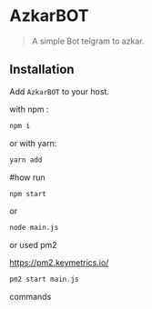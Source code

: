# AzkarBOT

> A simple Bot telgram to azkar.

## Installation

Add `AzkarBOT` to your host.

with npm :
```bash
npm i
```
or with yarn:
```bash
yarn add
```

#how run

```bash
npm start
```

or 

```bash
node main.js
```

or used pm2 

https://pm2.keymetrics.io/

```bash
pm2 start main.js
```


commands 

